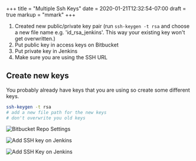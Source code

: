 +++
title = "Multiple Ssh Keys"
date = 2020-01-21T12:32:54-07:00
draft = true
markup = "mmark"
+++

1. Created new public/private key pair (run `ssh-keygen -t rsa` and choose a new file name e.g. 'id_rsa_jenkins'. This way your existing key won't get overwritten.)
1. Put public key in access keys on Bitbucket
1. Put private key in Jenkins
1. Make sure you are using the SSH URL

## Create new keys

You probably already have keys that you are using so create some different keys.

```sh
ssh-keygen -t rsa
# add a new file path for the new keys
# don't overwrite you old keys
```

![Bitbucket Repo Settings](/img/jenkins-ssh-keys/bitbucket-repo-settings.png)

![Add SSH key on Jenkins](/img/jenkins-ssh-keys/jenkins-add-ssh-key.png)

![Add SSH Key on Jenkins](/img/jenkins-ssh-keys/jenkins-add-ssh-key-button.png)

